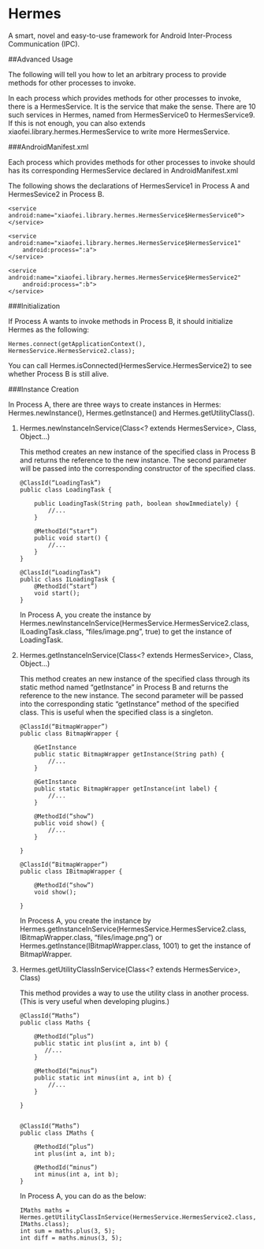 # Hermes
A smart, novel and easy-to-use framework for Android Inter-Process Communication (IPC).

##Advanced Usage

The following will tell you how to let an arbitrary process to provide methods for other processes to invoke.

In each process which provides methods for other processes to invoke, there is a HermesService. It is the service that make the sense. There are 10 such services in Hermes, named from HermesService0 to HermesService9. If this is not enough, you can also extends xiaofei.library.hermes.HermesService to write more HermesService.

###AndroidManifest.xml

Each process which provides methods for other processes to invoke should has its corresponding HermesService declared in AndroidManifest.xml

The following shows the declarations of HermesService1 in Process A and HermesSevice2 in Process B.

```
<service android:name="xiaofei.library.hermes.HermesService$HermesService0">
</service>

<service android:name="xiaofei.library.hermes.HermesService$HermesService1"
    android:process=":a">
</service>

<service android:name="xiaofei.library.hermes.HermesService$HermesService2"
    android:process=":b">
</service>
```

###Initialization

If Process A wants to invoke methods in Process B, it should initialize Hermes as the following:

```
Hermes.connect(getApplicationContext(), HermesService.HermesService2.class);
```

You can call Hermes.isConnected(HermesService.HermesService2) to see whether Process B is still alive.

###Instance Creation

In Process A, there are three ways to create instances in Hermes: Hermes.newInstance(), Hermes.getInstance() and Hermes.getUtilityClass().

1. Hermes.newInstanceInService(Class<? extends HermesService>, Class<T>, Object...)

   This method creates an new instance of the specified class in Process B and returns the reference to the new instance. The second parameter will be passed into the corresponding constructor of the specified class.
   ```
   @ClassId(“LoadingTask”)
   public class LoadingTask {

       public LoadingTask(String path, boolean showImmediately) {
           //...
       }

       @MethodId(“start”)
       public void start() {
           //...
       }
   }

   @ClassId(“LoadingTask”)
   public class ILoadingTask {
       @MethodId(“start”)
       void start();
   }
   ```
   In Process A, you create the instance by Hermes.newInstanceInService(HermesService.HermesService2.class, ILoadingTask.class, “files/image.png”, true) to get the instance of LoadingTask.

2. Hermes.getInstanceInService(Class<? extends HermesService>, Class<T>, Object...)

   This method creates an new instance of the specified class through its static method named “getInstance” in Process B and returns the reference to the new instance. The second parameter will be passed into the corresponding static “getInstance” method of the specified class. This is useful when the specified class is a singleton.
   ```
   @ClassId(“BitmapWrapper”)
   public class BitmapWrapper {

       @GetInstance
       public static BitmapWrapper getInstance(String path) {
           //...
       }

       @GetInstance
       public static BitmapWrapper getInstance(int label) {
           //...
       }

       @MethodId(“show”)
       public void show() {
           //...
       }

   }

   @ClassId(“BitmapWrapper”)
   public class IBitmapWrapper {

       @MethodId(“show”)
       void show();
   
   }
   ```
   In Process A, you create the instance by Hermes.getInstanceInService(HermesService.HermesService2.class, IBitmapWrapper.class, “files/image.png”) or Hermes.getInstance(IBitmapWrapper.class, 1001) to get the instance of BitmapWrapper.

3. Hermes.getUtilityClassInService(Class<? extends HermesService>, Class<T>)

   This method provides a way to use the utility class in another process. (This is very useful when developing plugins.)
   ```
   @ClassId(“Maths”)
   public class Maths {

       @MethodId(“plus”)
       public static int plus(int a, int b) {
          //...
       }

       @MethodId(“minus”)
       public static int minus(int a, int b) {
           //...
       }

   }


   @ClassId(“Maths”)
   public class IMaths {

       @MethodId(“plus”)
       int plus(int a, int b);

       @MethodId(“minus”)
       int minus(int a, int b);
   }
   ```
   In Process A, you can do as the below:
   ```
   IMaths maths = Hermes.getUtilityClassInService(HermesService.HermesService2.class, IMaths.class);
   int sum = maths.plus(3, 5);
   int diff = maths.minus(3, 5);
   ```
